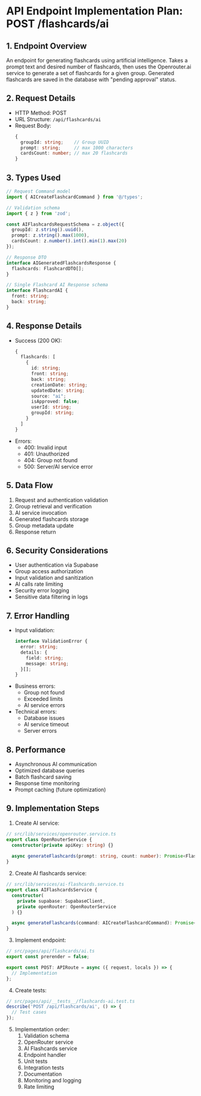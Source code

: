 # API Endpoint Implementation Plan: POST /flashcards/ai

## 1. Endpoint Overview
An endpoint for generating flashcards using artificial intelligence. Takes a prompt text and desired number of flashcards, then uses the Openrouter.ai service to generate a set of flashcards for a given group. Generated flashcards are saved in the database with "pending approval" status.

## 2. Request Details
- HTTP Method: POST
- URL Structure: `/api/flashcards/ai`
- Request Body:
  ```typescript
  {
    groupId: string;    // Group UUID
    prompt: string;     // max 1000 characters
    cardsCount: number; // max 20 flashcards
  }
  ```

## 3. Types Used
```typescript
// Request Command model
import { AICreateFlashcardCommand } from '@/types';

// Validation schema
import { z } from 'zod';

const AIFlashcardsRequestSchema = z.object({
  groupId: z.string().uuid(),
  prompt: z.string().max(1000),
  cardsCount: z.number().int().min(1).max(20)
});

// Response DTO
interface AIGeneratedFlashcardsResponse {
  flashcards: FlashcardDTO[];
}

// Single Flashcard AI Response schema
interface FlashcardAI {
  front: string;
  back: string;
}
```

## 4. Response Details
- Success (200 OK):
  ```typescript
  {
    flashcards: [
      {
        id: string;
        front: string;
        back: string;
        creationDate: string;
        updatedDate: string;
        source: "ai";
        isApproved: false;
        userId: string;
        groupId: string;
      }
    ]
  }
  ```
- Errors:
  - 400: Invalid input
  - 401: Unauthorized
  - 404: Group not found
  - 500: Server/AI service error

## 5. Data Flow
1. Request and authentication validation
2. Group retrieval and verification
3. AI service invocation
4. Generated flashcards storage
5. Group metadata update
6. Response return

## 6. Security Considerations
- User authentication via Supabase
- Group access authorization
- Input validation and sanitization
- AI calls rate limiting
- Security error logging
- Sensitive data filtering in logs

## 7. Error Handling
- Input validation:
  ```typescript
  interface ValidationError {
    error: string;
    details: {
      field: string;
      message: string;
    }[];
  }
  ```
- Business errors:
  - Group not found
  - Exceeded limits
  - AI service errors
- Technical errors:
  - Database issues
  - AI service timeout
  - Server errors

## 8. Performance
- Asynchronous AI communication
- Optimized database queries
- Batch flashcard saving
- Response time monitoring
- Prompt caching (future optimization)

## 9. Implementation Steps

1. Create AI service:
```typescript
// src/lib/services/openrouter.service.ts
export class OpenRouterService {
  constructor(private apiKey: string) {}
  
  async generateFlashcards(prompt: string, count: number): Promise<FlashcardAI[]>;
}
```

2. Create AI flashcards service:
```typescript
// src/lib/services/ai-flashcards.service.ts
export class AIFlashcardsService {
  constructor(
    private supabase: SupabaseClient,
    private openRouter: OpenRouterService
  ) {}

  async generateFlashcards(command: AICreateFlashcardCommand): Promise<FlashcardDTO[]>;
}
```

3. Implement endpoint:
```typescript
// src/pages/api/flashcards/ai.ts
export const prerender = false;

export const POST: APIRoute = async ({ request, locals }) => {
  // Implementation
};
```

4. Create tests:
```typescript
// src/pages/api/__tests__/flashcards-ai.test.ts
describe('POST /api/flashcards/ai', () => {
  // Test cases
});
```

5. Implementation order:
   1. Validation schema
   2. OpenRouter service
   3. AI Flashcards service
   4. Endpoint handler
   5. Unit tests
   6. Integration tests
   7. Documentation
   8. Monitoring and logging
   9. Rate limiting
